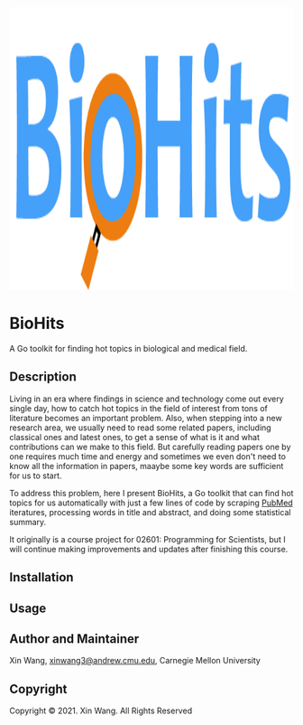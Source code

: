 <div  align="left">   

<img src="https://github.com/Wangxin555/BioHits/blob/dev/Logo.png" height="500" width="600" alt = "BioHits logo"/>

</div>

# BioHits
A Go toolkit for finding hot topics in biological and medical field.

## Description
Living in an era where findings in science and technology come out every single day, how to catch hot topics in the field of interest from tons of literature becomes an important problem. Also, when stepping into a new research area, we usually need to read some related papers, including classical ones and latest ones, to get a sense of what is it and what contributions can we make to this field. But carefully reading papers one by one requires much time and energy and sometimes we even don't need to know all the information in papers, maaybe some key words are sufficient for us to start.

To address this problem, here I present BioHits, a Go toolkit that can find hot topics for us automatically with just a few lines of code by scraping [PubMed](https://pubmed.ncbi.nlm.nih.gov/) iteratures, processing words in title and abstract, and doing some statistical summary.

It originally is a course project for 02601: Programming for Scientists, but I will continue making improvements and updates after finishing this course.

## Installation

## Usage


## Author and Maintainer
Xin Wang, xinwang3@andrew.cmu.edu, Carnegie Mellon University

## Copyright
Copyright © 2021. Xin Wang. All Rights Reserved<br/>
